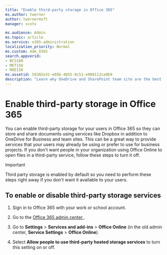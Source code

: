 ```yaml
---
title: "Enable third-party storage in Office 365"
ms.author: twerner
author: twernermsft
manager: scotv

ms.audience: Admin
ms.topic: article
ms.service: o365-administration
localization_priority: Normal
ms.custom: Adm_O365
search.appverid:
- BCS160
- MET150
- MOE150
ms.assetid: 59302e31-e05b-4855-8c51-e980112ce0b9
description: "Learn why OneDrive and SharePoint team site are the best ways to set up file storage and sharing for your business."
---
```


# Enable third-party storage in Office 365

You can enable third-party storage for your users in Office 365 so they can store and share documents using services like Dropbox in addition to OneDrive for Business and team sites. This can be a great way to provide services that your users may already be using or prefer to use for business projects. If you don't want people in your organization using Office Online to open files in a third-party service, follow these steps to turn it off.
  
> [!IMPORTANT]
> Third party storage is enabled by default so you need to perform these steps right away if you don't want it available to your users. 
  
## To enable or disable third-party storage services
<a name="__toc379982113"> </a>

1. Sign in to Office 365 with your work or school account. 
    
2. Go to the [ Office 365 admin center ](about-the-admin-center.md).
    
3. Go to **Settings** \> **Services and add-ins** \> **Office Online** (in the old admin center, **Service Settings** \> **Office Online**).
    
4. Select **Allow people to use third-party hosted storage services** to turn this setting on or off. 
    

